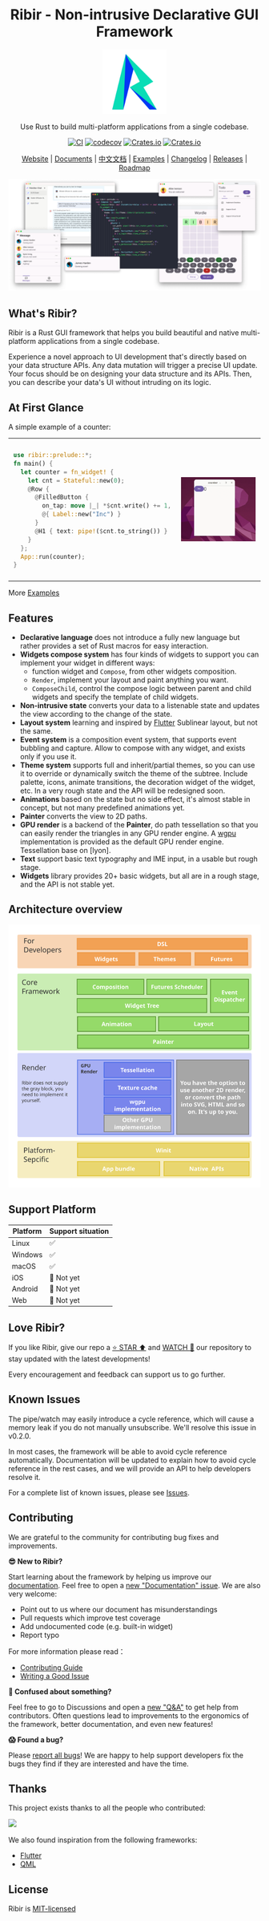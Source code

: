 <h1 align="center">
Ribir - Non-intrusive Declarative GUI Framework
</h1>
<p align="center"><a href="https://ribir.org" target="_blank" rel="noopener noreferrer">
<img src="static/logo.svg" alt="Ribir-logo"  width = "128px">
</a></p>

<p align="center">
Use Rust to build multi-platform applications from a single codebase.
</p>
<div align="center">

[![CI](https://github.com/RibirX/Ribir/actions/workflows/ci.yml/badge.svg?branch=master)](https://github.com/RibirX/Ribir/actions/workflows/ci.yml)
[![codecov](https://codecov.io/gh/RibirX/Ribir/branch/master/graph/badge.svg)](https://codecov.io/gh/RibirX/ribir)
[![Crates.io](https://img.shields.io/crates/v/ribir)](https://crates.io/crates/ribir)
[![Crates.io](https://img.shields.io/crates/d/ribir)](https://crates.io/crates/ribir)

[Website] | [Documents] | [中文文档] | [Examples] | [Changelog] | [Releases] | [Roadmap]
</div>

![](./static/hero-banner.png)

## What's Ribir?

Ribir is a Rust GUI framework that helps you build beautiful and native multi-platform applications from a single codebase.

Experience a novel approach to UI development that's directly based on your data structure APIs. Any data mutation will trigger a precise UI update. Your focus should be on designing your data structure and its APIs. Then, you can describe your data's UI without intruding on its logic.

## At First Glance

A simple example of a counter:


<table>
  <tr>
    <td style="padding:10px">
      <div>

``` rust
use ribir::prelude::*;
fn main() {
  let counter = fn_widget! {
    let cnt = Stateful::new(0);
    @Row {
      @FilledButton {
        on_tap: move |_| *$cnt.write() += 1,
        @{ Label::new("Inc") }
      }
      @H1 { text: pipe!($cnt.to_string()) }
    }
  };
  App::run(counter);
}
```
</div>
    </td>
      <td style="padding:10px">
        <img src="./static/counter_demo.gif" width="430"/>
      </td>
    </tr>
</table>



More [Examples]

## Features

- **Declarative language** does not introduce a fully new language but rather provides a set of Rust macros for easy interaction.
- **Widgets compose system** has four kinds of widgets to support you can implement your widget in different ways:
  - function widget and `Compose`, from other widgets composition.
  - `Render`, implement your layout and paint anything you want.
  - `ComposeChild`, control the compose logic between parent and child widgets and specify the template of child widgets.  
- **Non-intrusive state** converts your data to a listenable state and updates the view according to the change of the state.
- **Layout system** learning and inspired by [Flutter] Sublinear layout, but not the same.
- **Event system** is a composition event system, that supports event bubbling and capture. Allow to compose with any widget, and exists only if you use it.
- **Theme system** supports full and inherit/partial themes, so you can use it to override or dynamically switch the theme of the subtree. Include palette, icons, animate transitions, the decoration widget of the widget, etc. In a very rough state and the API will be redesigned soon.
- **Animations** based on the state but no side effect, it's almost stable in concept, but not many predefined animations yet.
- **Painter** converts the view to 2D paths.
- **GPU render** is a backend of the **Painter**, do path tessellation so that you can easily render the triangles in any GPU render engine. A [wgpu] implementation is provided as the default GPU render engine. Tessellation base on [lyon].
- **Text** support basic text typography and IME input, in a usable but rough stage.
- **Widgets** library provides 20+ basic widgets, but all are in a rough stage, and the API is not stable yet.

## Architecture overview

![](./docs/en/assets/architecture.svg)

## Support Platform 

|Platform|Support situation|
|---|---|
|Linux|✅|
|Windows|✅|
|macOS|✅|
|iOS|🚧 Not yet|
|Android|🚧 Not yet|
|Web|🚧 Not yet|

## Love Ribir?

If you like Ribir, give our repo a [⭐ STAR ⬆️](https://github.com/RibirX/Ribir) and [WATCH 👀](https://github.com/RibirX/Ribir/subscription) our repository to stay updated with the latest developments!

Every encouragement and feedback can support us to go further.

## Known Issues


The pipe/watch may easily introduce a cycle reference, which will cause a memory leak if you do not manually unsubscribe. We'll resolve this issue in v0.2.0.

In most cases, the framework will be able to avoid cycle reference automatically. Documentation will be updated to explain how to avoid cycle reference in the rest cases, and we will provide an API to help developers resolve it.


For a complete list of known issues, please see [Issues](https://github.com/RibirX/Ribir/issues).


## Contributing

We are grateful to the community for contributing bug fixes and improvements.

**😎 New to Ribir?**

Start learning about the framework by helping us improve our [documentation](https://ribir.org/docs/introduction). Feel free to open a [new "Documentation" issue](https://github.com/RibirX/Ribir/issues/new/choose). We are also very welcome:
* Point out to us where our document has misunderstandings
* Pull requests which improve test coverage
* Add undocumented code (e.g. built-in widget)
* Report typo 

For more information please read：
* [Contributing Guide](./CONTRIBUTING.md)
* [Writing a Good Issue](https://developers.google.com/blockly/guides/contribute/get-started/write_a_good_issue)

**🤔 Confused about something?**

Feel free to go to Discussions and open a [new "Q&A"](https://github.com/RibirX/Ribir/discussions/new/choose) to get help from contributors. Often questions lead to improvements to the ergonomics of the framework, better documentation, and even new features!

**😱 Found a bug?**

Please [report all bugs](https://github.com/RibirX/Ribir/issues/new/choose)! We are happy to help support developers fix the bugs they find if they are interested and have the time.


## Thanks

This project exists thanks to all the people who contributed:

<a href="https://github.com/RibirX/Ribir/graphs/contributors">
  <img src="https://contrib.rocks/image?repo=RibirX/Ribir" height="50px">
</a>

<br/>

We also found inspiration from the following frameworks:

* [Flutter]
* [QML]

## License
Ribir is [MIT-licensed](./LICENSE)

[Website]: https://ribir.org
[Changelog]: ./CHANGELOG.md
[Releases]: ./RELEASE.md
[Roadmap]: ./ROADMAP.md
[Flutter]: https://flutter.dev/
[QML]: https://doc.qt.io/qt-6/qtqml-index.html
[Examples]: ./examples/
[Documents]: https://ribir.org/docs/introduction
[中文文档]: https://ribir.org/zh/docs/introduction
[wgpu]: https://github.com/gfx-rs/wgpu